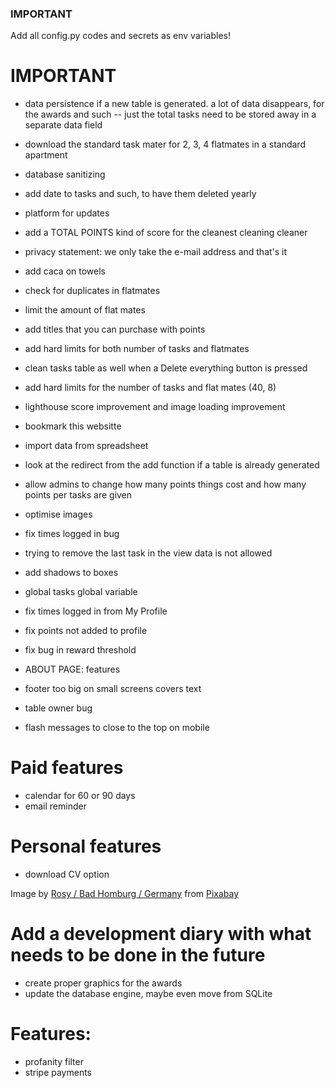 ### IMPORTANT ###
Add all config.py codes and secrets as env variables! 

# IMPORTANT
- data persistence if a new table is generated. a lot of data disappears, for the awards and such
-- just the total tasks need to be stored away in a separate data field 

- download the standard task mater for 2, 3, 4 flatmates in a standard apartment
- database sanitizing
- add date to tasks and such, to have them deleted yearly
- platform for updates
- add a TOTAL POINTS kind of score for the cleanest cleaning cleaner 
- privacy statement: we only take the e-mail address and that's it 
- add caca on towels  
- check for duplicates in flatmates 
- limit the amount of flat mates 
- add titles that you can purchase with points
- add hard limits for both number of tasks and flatmates
- clean tasks table as well when a Delete everything button is pressed
- add hard limits for the number of tasks and flat mates (40, 8)
- lighthouse score improvement and image loading improvement
- bookmark this websitte 
- import data from spreadsheet
- look at the redirect from the add function if a table is already generated 
- allow admins to change how many points things cost and how many points per tasks are given 
- optimise images
- fix times logged in bug
- trying to remove the last task in the view data is not allowed 
- add shadows to boxes
- global tasks global variable
- fix times logged in from My Profile
- fix points not added to profile
- fix bug in reward threshold
- ABOUT PAGE: features
- footer too big on small screens covers text 
- table owner bug
- flash messages to close to the top on mobile

# Paid features
- calendar for 60 or 90 days
- email reminder 

# Personal features
- download CV option

Image by <a href="https://pixabay.com/users/roszie-6000120/?utm_source=link-attribution&utm_medium=referral&utm_campaign=image&utm_content=7396138">Rosy / Bad Homburg / Germany</a> from <a href="https://pixabay.com//?utm_source=link-attribution&utm_medium=referral&utm_campaign=image&utm_content=7396138">Pixabay</a>

# Add a development diary with what needs to be done in the future
- create proper graphics for the awards 
- update the database engine, maybe even move from SQLite

# Features:
- profanity filter
- stripe payments
